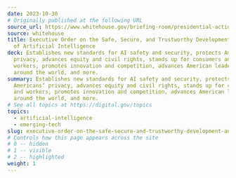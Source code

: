 ```yaml
---
date: 2023-10-30
# Originally published at the following URL
source_url: https://www.whitehouse.gov/briefing-room/presidential-actions/2023/10/30/executive-order-on-the-safe-secure-and-trustworthy-development-and-use-of-artificial-intelligence/
source: whitehouse
title: Executive Order on the Safe, Secure, and Trustworthy Development and Use
  of Artificial Intelligence
deck: Establishes new standards for AI safety and security, protects Americans’
  privacy, advances equity and civil rights, stands up for consumers and
  workers, promotes innovation and competition, advances American leadership
  around the world, and more.
summary: Establishes new standards for AI safety and security, protects
  Americans’ privacy, advances equity and civil rights, stands up for consumers
  and workers, promotes innovation and competition, advances American leadership
  around the world, and more.
# See all topics at https://digital.gov/topics
topics:
  - artificial-intelligence
  - emerging-tech
slug: executive-order-on-the-safe-secure-and-trustworthy-development-and-use-of-artificial-intelligence
# Controls how this page appears across the site
# 0 -- hidden
# 1 -- visible
# 2 -- highlighted
weight: 1
---
```

